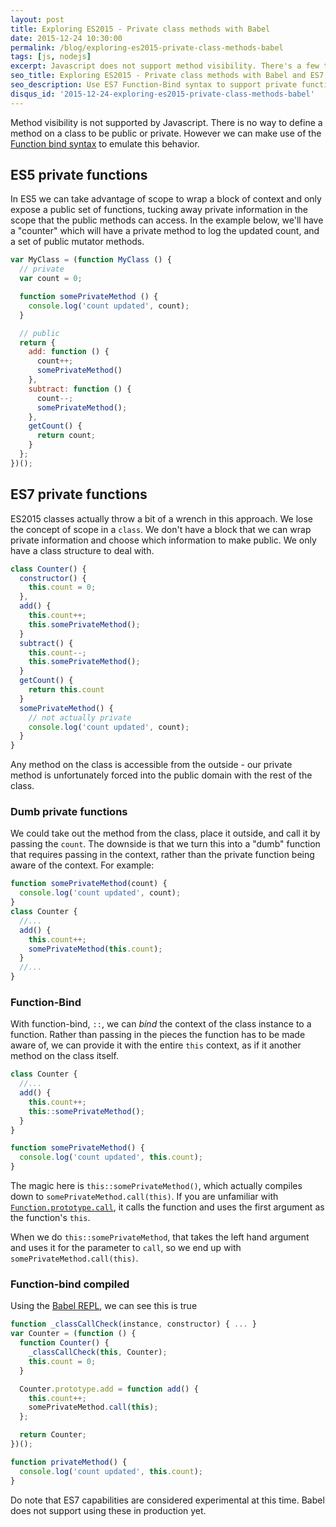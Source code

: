 ```yaml
---
layout: post
title: Exploring ES2015 - Private class methods with Babel
date: 2015-12-24 10:30:00
permalink: /blog/exploring-es2015-private-class-methods-babel
tags: [js, nodejs]
excerpt: Javascript does not support method visibility. There's a few tricks to introduce private methods by determining what you want to export. But when it comes to ES6 classes, we can now create private methods a bit easier.
seo_title: Exploring ES2015 - Private class methods with Babel and ES7
seo_description: Use ES7 Function-Bind syntax to support private functions in ES6/ES2015 classes.
disqus_id: '2015-12-24-exploring-es2015-private-class-methods-babel'
---
```


Method visibility is not supported by Javascript. There is no way to define a method on a class to be public or private. However we can make use of the <a href="http://babeljs.io/blog/2015/05/14/function-bind/" target="_blank" title="ES7 Function Bind">Function bind syntax</a> to emulate this behavior.

## ES5 private functions

In ES5 we can take advantage of scope to wrap a block of context and only expose a public set of functions, tucking away private information in the scope that the public methods can access. In the example below, we'll have a "counter" which will have a private method to log the updated count, and a set of public mutator methods.

```js
var MyClass = (function MyClass () {
  // private
  var count = 0;

  function somePrivateMethod () {
    console.log('count updated', count);
  }

  // public
  return {
    add: function () {
      count++;
      somePrivateMethod()
    },
    subtract: function () {
      count--;
      somePrivateMethod();
    },
    getCount() {
      return count;
    }
  };
})();
```

## ES7 private functions

ES2015 classes actually throw a bit of a wrench in this approach. We lose the concept of scope in a `class`. We don't have a block that we can wrap private information and choose which information to make public. We only have a class structure to deal with.

```js
class Counter() {
  constructor() {
    this.count = 0;
  },
  add() {
    this.count++;
    this.somePrivateMethod();
  }
  subtract() {
    this.count--;
    this.somePrivateMethod();
  }
  getCount() {
    return this.count
  }
  somePrivateMethod() {
    // not actually private
    console.log('count updated', count);
  }
}
```

Any method on the class is accessible from the outside - our private method is unfortunately forced into the public domain with the rest of the class.

### Dumb private functions

We could take out the method from the class, place it outside, and call it by passing the `count`. The downside is that we turn this into a "dumb" function that requires passing in the context, rather than the private function being aware of the context. For example:

```js
function somePrivateMethod(count) {
  console.log('count updated', count);
}
class Counter {
  //...
  add() {
    this.count++;
    somePrivateMethod(this.count);
  }
  //...
}
```

### Function-Bind

With function-bind, `::`, we can _bind_ the context of the class instance to a function. Rather than passing in the pieces the function has to be made aware of, we can provide it with the entire `this` context, as if it another method on the class itself.

```js
class Counter {
  //...
  add() {
    this.count++;
    this::somePrivateMethod();
  }
}

function somePrivateMethod() {
  console.log('count updated', this.count);
}
```

The magic here is `this::somePrivateMethod()`, which actually compiles down to `somePrivateMethod.call(this)`. If you are unfamiliar with <a href="https://developer.mozilla.org/en-US/docs/Web/JavaScript/Reference/Global_Objects/Function/call" target="_blank" title="Mozilla Developer Network - Function Call documentation">`Function.prototype.call`</a>, it calls the function and uses the first argument as the function's `this`.

When we do `this::somePrivateMethod`, that takes the left hand argument and uses it for the parameter to `call`, so we end up with `somePrivateMethod.call(this)`.

### Function-bind compiled

Using the <a href="https://babeljs.io/repl/#?experimental=true&evaluate=true&loose=true&spec=false&code=class%20Counter%20%7B%0A%20%20constructor()%20%7B%0A%20%20%20%20this.count%20%3D%200%3B%0A%20%20%7D%0A%20%20add()%20%7B%0A%20%20%20%20this.count%2B%2B%3B%0A%20%20%20%20this%3A%3AsomePrivateMethod()%3B%0A%20%20%7D%0A%7D%0A%0Afunction%20privateMethod()%20%7B%0A%20%20console.log('count%20updated'%2C%20this.count)%3B%0A%7D" target="_blank" title="Babel REPL">Babel REPL</a>, we can see this is true

```js
function _classCallCheck(instance, constructor) { ... }
var Counter = (function () {
  function Counter() {
    _classCallCheck(this, Counter);
    this.count = 0;
  }

  Counter.prototype.add = function add() {
    this.count++;
    somePrivateMethod.call(this);
  };

  return Counter;
})();

function privateMethod() {
  console.log('count updated', this.count);
}
```

Do note that ES7 capabilities are considered experimental at this time. Babel does not support using these in production yet.
